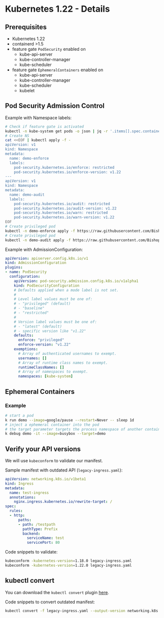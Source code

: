 # Kubernetes 1.22 - Details

## Prerequisites

* Kubernetes 1.22
* containerd >1.5
* feature gate `PodSecurity` enabled on
  * kube-api-server
  * kube-controller-manager
  * kube-scheduler
* feature gate `EphemeralContainers` enabled on
  * kube-api-server
  * kube-controller-manager
  * kube-scheduler
  * kubelet

## Pod Security Admission Control

Example with Namespace labels:

```bash
# Check if feature gate is activated
kubectl -n kube-system get pods -o json | jq -r '.items[].spec.containers[].command'
# Create NS
cat <<EOF | kubectl apply -f -
apiVersion: v1
kind: Namespace
metadata:
  name: demo-enforce
  labels:
    pod-security.kubernetes.io/enforce: restricted
    pod-security.kubernetes.io/enforce-version: v1.22
---
apiVersion: v1
kind: Namespace
metadata:
  name: demo-audit 
  labels:
    pod-security.kubernetes.io/audit: restricted
    pod-security.kubernetes.io/audit-version: v1.22
    pod-security.kubernetes.io/warn: restricted
    pod-security.kubernetes.io/warn-version: v1.22
EOF
# Create privileged pod
kubectl -n demo-enforce apply -f https://raw.githubusercontent.com/BishopFox/badPods/main/manifests/priv/pod/priv-exec-pod.yaml
# Create privileged pod
kubectl -n demo-audit apply -f https://raw.githubusercontent.com/BishopFox/badPods/main/manifests/priv/pod/priv-exec-pod.yaml
```

Example with AdmissionConfiguration:

```yaml
apiVersion: apiserver.config.k8s.io/v1
kind: AdmissionConfiguration
plugins:
- name: PodSecurity
  configuration:
    apiVersion: pod-security.admission.config.k8s.io/v1alpha1
    kind: PodSecurityConfiguration
    # Defaults applied when a mode label is not set.
    #
    # Level label values must be one of:
    # - "privileged" (default)
    # - "baseline"
    # - "restricted"
    #
    # Version label values must be one of:
    # - "latest" (default) 
    # - specific version like "v1.22"
    defaults:
      enforce: "privileged"
      enforce-version: "v1.22"
    exemptions:
      # Array of authenticated usernames to exempt.
      usernames: []
      # Array of runtime class names to exempt.
      runtimeClassNames: []
      # Array of namespaces to exempt.
      namespaces: [kube-system]
```

## Ephemeral Containers
### Example
```bash
# start a pod
k run demo --image=google/pause --restart=Never -- sleep 1d
# inject a ephemeral container into the pod
# the target parameter targets the process namespace of another container
k debug demo -it --image=busybox --target=demo
```

## Verify your API versions

We will use `kubeconform` to validate our manifest.

Sample manifest with outdated API (`legacy-ingress.yaml`):

```yaml
apiVersion: networking.k8s.io/v1beta1
kind: Ingress
metadata:
  name: test-ingress
  annotations:
    nginx.ingress.kubernetes.io/rewrite-target: /
spec:
  rules:
  - http:
      paths:
      - path: /testpath
        pathType: Prefix
        backend:
          serviceName: test
          servicePort: 80
```

Code snippets to validate:

```bash
kubeconform -kubernetes-version=1.18.0 legacy-ingress.yaml
kubeconform -kubernetes-version=1.22.0 legacy-ingress.yaml
```

## kubectl convert

You can download the `kubectl convert` plugin [here](https://www.downloadkubernetes.com).

Code snippets to convert outdated manifest:

```bash
kubectl convert -f legacy-ingress.yaml --output-version networking.k8s.io/v1
```
